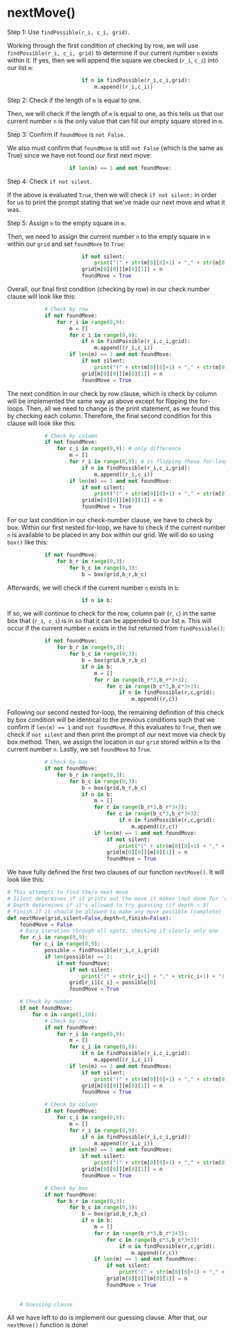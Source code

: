<!--title={checking by number (row, col, box): nextMove()}-->

<!--badges={Algorithmns:36}-->

<!--concepts{Functions, 2D Lists}-->

# nextMove()

Step 1: Use `findPossible(r_i, c_i, grid)`.

Working through the first condition of checking by row, we will use `findPossible(r_i, c_i, grid)` to determine if our current number `n` exists within it. If yes, then we will append the square we checked (`r_i`, `c_i`) into our list `m`:

```python
						if n in findPossible(r_i,c_i,grid):
							m.append((r_i,c_i))
```

Step 2: Check if the length of `m` is equal to one.

Then, we will check if the length of `m` is equal to one, as this tells us that our current number `n` is the only value that can fill our empty square stored in `m`. 


Step 3: Confirm if `foundMove` is `not False`.

We also must confirm that `foundMove` is still `not False` (which is the same as True) since we have not found our first next move:

```python
					if len(m) == 1 and not foundMove:
```

Step 4: Check `if not silent`.

If the above is evaluated `True`, then we will check `if not silent:` in order for us to print the prompt stating that we've made our next move and what it was.


Step 5: Assign `n` to the empty square in `m`.

 Then, we need to assign the current number `n` to the empty square in `m` within our `grid` and set `foundMove` to `True`: 

```python
						if not silent:
							print("(" + str(m[0][0]+1) + "," + str(m[0][1]+1) + ") -> " + str(n) + "  [Only in row]")
						grid[m[0][0]][m[0][1]] = n
						foundMove = True
```

Overall, our final first condition (checking by row) in our check number clause will look like this:

```python
			# Check by row
			if not foundMove:
				for r_i in range(0,9):
					m = []
					for c_i in range(0,9):
						if n in findPossible(r_i,c_i,grid):
							m.append((r_i,c_i))
					if len(m) == 1 and not foundMove:
						if not silent:
							print("(" + str(m[0][0]+1) + "," + str(m[0][1]+1) + ") -> " + str(n) + "  [Only in row]")
						grid[m[0][0]][m[0][1]] = n
						foundMove = True
```



The next condition in our check by row clause, which is check by column will be implemented the same way as above except for flipping the for-loops. Then, all we need to change is the print statement, as we found this by checking each column. Therefore, the final second condition for this clause will look like this:

```python
			# Check by column
			if not foundMove:
				for c_i in range(0,9): # only difference 
					m = []
					for r_i in range(0,9): # is flipping these for-loops
						if n in findPossible(r_i,c_i,grid):
							m.append((r_i,c_i))
					if len(m) == 1 and not foundMove:
						if not silent:
							print("(" + str(m[0][0]+1) + "," + str(m[0][1]+1) + ") -> " + str(n) + "  [Only in column]")
						grid[m[0][0]][m[0][1]] = n
						foundMove = True
```



For our last condition in our check-number clause, we have to check by box. Within our first nested for-loop, we have to check if the current number `n` is available to be placed in any box within our grid. We will do so using `box()` like this:

```python
			if not foundMove:
				for b_r in range(0,3):
					for b_c in range(0,3):
						b = box(grid,b_r,b_c)
```

Afterwards, we will check if the current number `n` exists in `b`:

```python
						if n in b:
```

If so, we will continue to check for the row, column pair (`r`, `c`) in the same box that (`r_i`,` c_i`) is in so that it can be appended to our list `m`. This will occur if the current number `n` exists in the list returned from `findPossible()`:

```python
			if not foundMove:
				for b_r in range(0,3):
					for b_c in range(0,3):
						b = box(grid,b_r,b_c)
						if n in b:
							m = []
							for r in range(b_r*3,b_r*3+3):
								for c in range(b_c*3,b_c*3+3):
									if n in findPossible(r,c,grid):
										m.append((r,c))
```

Following our second nested for-loop, the remaining definition of this check by box condition will be identical to the previous conditions such that we confirm if `len(m) == 1` and `not foundMove`. If this evaluates to `True`, then we check if `not silent` and then print the prompt of our next move via check by box method. Then, we assign the location in our `grid` stored within `m` to the current number `n`. Lastly, we set `foundMove` to `True`.

```python
			# Check by box
			if not foundMove:
				for b_r in range(0,3):
					for b_c in range(0,3):
						b = box(grid,b_r,b_c)
						if n in b:
							m = []
							for r in range(b_r*3,b_r*3+3):
								for c in range(b_c*3,b_c*3+3):
									if n in findPossible(r,c,grid):
										m.append((r,c))
							if len(m) == 1 and not foundMove:
								if not silent:
									print("(" + str(m[0][0]+1) + "," + str(m[0][1]+1) + ") -> " + str(n) + "  [Only in `]")
								grid[m[0][0]][m[0][1]] = n
								foundMove = True
```





We have fully defined the first two clauses of our function `nextMove()`. It will look like this:

```python
# This attempts to find the/a next move
# Silent determines if it prints out the move it makes (not done for 'complete')
# Depth determines if it's allowed to try guessing (if depth < 3)
# Finish if it should be allowed to make any move possible (complete)
def nextMove(grid,silent=False,depth=0,finish=False):
	foundMove = False
	# Easy iteration through all spots, checking if clearly only one
	for r_i in range(0,9):
		for c_i in range(0,9):
			possible = findPossible(r_i,c_i,grid)
			if len(possible) == 1:
				if not foundMove:
					if not silent:
						print("(" + str(r_i+1) + "," + str(c_i+1) + ") -> " + str(possible[0]) + "  [Only possible]")
					grid[r_i][c_i] = possible[0]
					foundMove = True

	# Check by number
	if not foundMove:
		for n in range(1,10):
			# Check by row
			if not foundMove:
				for r_i in range(0,9):
					m = []
					for c_i in range(0,9):
						if n in findPossible(r_i,c_i,grid):
							m.append((r_i,c_i))
					if len(m) == 1 and not foundMove:
						if not silent:
							print("(" + str(m[0][0]+1) + "," + str(m[0][1]+1) + ") -> " + str(n) + "  [Only in row]")
						grid[m[0][0]][m[0][1]] = n
						foundMove = True

			# Check by column
			if not foundMove:
				for c_i in range(0,9):
					m = []
					for r_i in range(0,9):
						if n in findPossible(r_i,c_i,grid):
							m.append((r_i,c_i))
					if len(m) == 1 and not foundMove:
						if not silent:
							print("(" + str(m[0][0]+1) + "," + str(m[0][1]+1) + ") -> " + str(n) + "  [Only in column]")
						grid[m[0][0]][m[0][1]] = n
						foundMove = True

			# Check by box
			if not foundMove:
				for b_r in range(0,3):
					for b_c in range(0,3):
						b = box(grid,b_r,b_c)
						if n in b:
							m = []
							for r in range(b_r*3,b_r*3+3):
								for c in range(b_c*3,b_c*3+3):
									if n in findPossible(r,c,grid):
										m.append((r,c))
							if len(m) == 1 and not foundMove:
								if not silent:
									print("(" + str(m[0][0]+1) + "," + str(m[0][1]+1) + ") -> " + str(n) + "  [Only in `]")
								grid[m[0][0]][m[0][1]] = n
								foundMove = True
                
                
	# Guessing clause
```

All we have left to do is implement our guessing clause. After that, our `nextMove()` function is done!